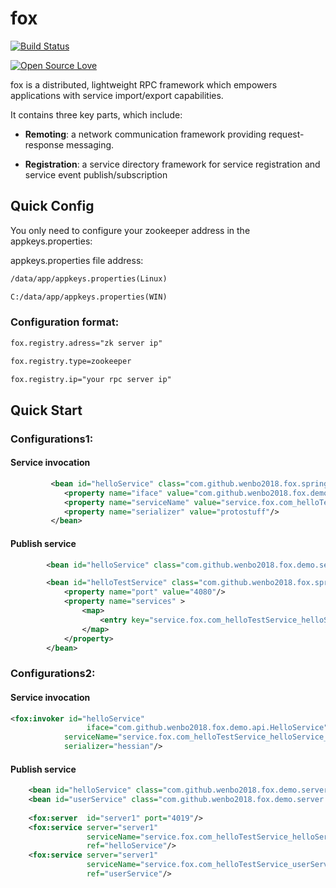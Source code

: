 # fox

[![Build Status](https://travis-ci.org/wenbo2018/fox.svg?branch=master)](https://travis-ci.org/wenbo2018/fox) 


[![Open Source Love](https://badges.frapsoft.com/os/v1/open-source.svg?v=102)](https://github.com/wenbo2018/fox/)


fox is a distributed, lightweight RPC framework which empowers applications with service import/export capabilities.

It contains three key parts, which include:

* **Remoting**: a network communication framework providing request-response messaging.

* **Registration**: a service directory framework for service registration and service event publish/subscription



## Quick Config

You only need to configure your zookeeper address in the appkeys.properties:

appkeys.properties file address:

```xml
/data/app/appkeys.properties(Linux)

C:/data/app/appkeys.properties(WIN)

```

### Configuration format:

```xml
fox.registry.adress="zk server ip"

fox.registry.type=zookeeper

fox.registry.ip="your rpc server ip"

```

## Quick Start

### Configurations1:

#### Service invocation

```xml
         <bean id="helloService" class="com.github.wenbo2018.fox.spring.config.ServiceProxy" init-method="init">
            <property name="iface" value="com.github.wenbo2018.fox.demo.api"/>
            <property name="serviceName" value="service.fox.com_helloTestService_helloService_1.0.0"/>
            <property name="serializer" value="protostuff"/>
         </bean>
```
#### Publish service

```xml
        <bean id="helloService" class="com.github.wenbo2018.fox.demo.server.HelloServiceImpl"/>

        <bean id="helloTestService" class="com.github.wenbo2018.fox.spring.config.ServiceBean" init-method="init">
            <property name="port" value="4080"/>
            <property name="services" >
                <map>
                    <entry key="service.fox.com_helloTestService_helloService_1.0.0" value-ref="helloService"/>
                </map>
            </property>
        </bean>
```

### Configurations2:

#### Service invocation

```xml
<fox:invoker id="helloService"
                 iface="com.github.wenbo2018.fox.demo.api.HelloService"
            serviceName="service.fox.com_helloTestService_helloService_1.0.0"
            serializer="hessian"/>
```

#### Publish service

```xml
    <bean id="helloService" class="com.github.wenbo2018.fox.demo.server.HelloServiceImpl"/>
    <bean id="userService" class="com.github.wenbo2018.fox.demo.server.UserServiceImpl"/>
    
    <fox:server  id="server1" port="4019"/>
    <fox:service server="server1"
                 serviceName="service.fox.com_helloTestService_helloService_1.0.0"
                 ref="helloService"/>
    <fox:service server="server1"
                 serviceName="service.fox.com_helloTestService_userService_1.0.0"
                 ref="userService"/>
```

